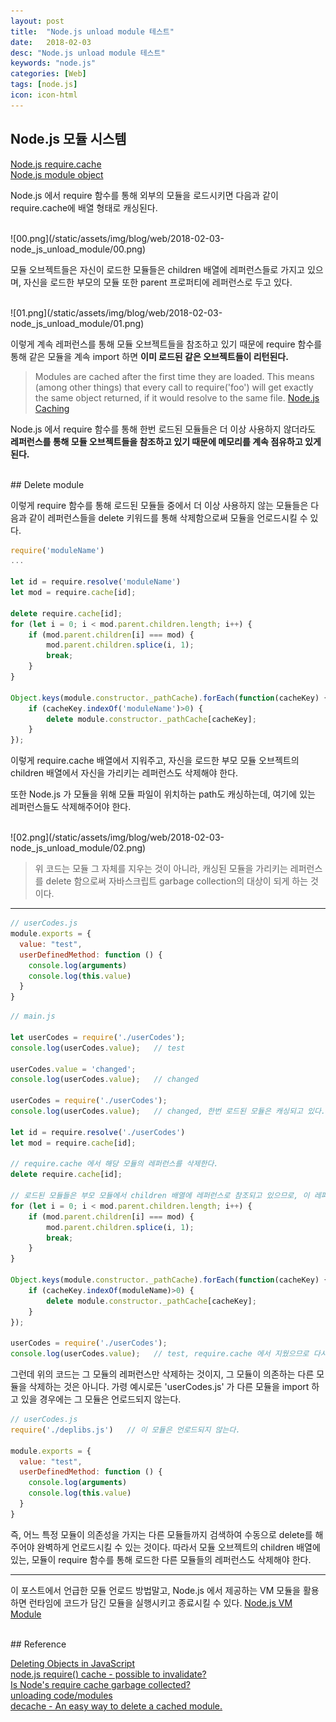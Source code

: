 ```yaml
---
layout: post
title:  "Node.js unload module 테스트"
date:   2018-02-03
desc: "Node.js unload module 테스트"
keywords: "node.js"
categories: [Web]
tags: [node.js]
icon: icon-html
---
```


## Node.js 모듈 시스템

[Node.js require.cache](https://nodejs.org/api/modules.html#modules_require_cache)<br>
[Node.js module object](https://nodejs.org/api/modules.html#modules_the_module_object)

Node.js 에서 require 함수를 통해 외부의 모듈을 로드시키면 다음과 같이 require.cache에 배열 형태로 캐싱된다.

<br>
![00.png](/static/assets/img/blog/web/2018-02-03-node_js_unload_module/00.png)

모듈 오브젝트들은 자신이 로드한 모듈들은 children 배열에 레퍼런스들로 가지고 있으며, 자신을 로드한 부모의 모듈 또한 parent 프로퍼티에 레퍼런스로 두고 있다.

<br>
![01.png](/static/assets/img/blog/web/2018-02-03-node_js_unload_module/01.png)

이렇게 계속 레퍼런스를 통해 모듈 오브젝트들을 참조하고 있기 때문에 require 함수를 통해 같은 모듈을 계속 import 하면 **이미 로드된 같은 오브젝트들이 리턴된다.**

> Modules are cached after the first time they are loaded. This means (among other things) that every call to require('foo') will get exactly the same object returned, if it would resolve to the same file. [Node.js Caching](https://nodejs.org/api/modules.html#modules_caching)


Node.js 에서 require 함수를 통해 한번 로드된 모듈들은 더 이상 사용하지 않더라도 **레퍼런스를 통해 모듈 오브젝트들을 참조하고 있기 때문에 메모리를 계속 점유하고 있게 된다.**

<br>
## Delete module

이렇게 require 함수를 통해 로드된 모듈들 중에서 더 이상 사용하지 않는 모듈들은 다음과 같이 레퍼런스들을 delete 키워드를 통해 삭제함으로써 모듈을 언로드시킬 수 있다.

```javascript
require('moduleName')
...

let id = require.resolve('moduleName')
let mod = require.cache[id];

delete require.cache[id];
for (let i = 0; i < mod.parent.children.length; i++) {
    if (mod.parent.children[i] === mod) {
        mod.parent.children.splice(i, 1);
        break;
    }
}

Object.keys(module.constructor._pathCache).forEach(function(cacheKey) {
    if (cacheKey.indexOf('moduleName')>0) {
        delete module.constructor._pathCache[cacheKey];
    }
});
```

이렇게 require.cache 배열에서 지워주고, 자신을 로드한 부모 모듈 오브젝트의 children 배열에서 자신을 가리키는 레퍼런스도 삭제해야 한다.

또한 Node.js 가 모듈을 위해 모듈 파일이 위치하는 path도 캐싱하는데, 여기에 있는 레퍼런스들도 삭제해주어야 한다.

<br>
![02.png](/static/assets/img/blog/web/2018-02-03-node_js_unload_module/02.png)

> 위 코드는 모듈 그 자체를 지우는 것이 아니라, 캐싱된 모듈을 가리키는 레퍼런스를 delete 함으로써 자바스크립트 garbage collection의 대상이 되게 하는 것이다. 

---

```javascript
// userCodes.js
module.exports = {
  value: "test",
  userDefinedMethod: function () {
    console.log(arguments)
    console.log(this.value)
  }
}
```

```javascript
// main.js

let userCodes = require('./userCodes');
console.log(userCodes.value);   // test

userCodes.value = 'changed';
console.log(userCodes.value);   // changed

userCodes = require('./userCodes');
console.log(userCodes.value);   // changed, 한번 로드된 모듈은 캐싱되고 있다.

let id = require.resolve('./userCodes')
let mod = require.cache[id];

// require.cache 에서 해당 모듈의 레퍼런스를 삭제한다.
delete require.cache[id];

// 로드된 모듈들은 부모 모듈에서 children 배열에 레퍼런스로 참조되고 있으므로, 이 레퍼런스 또한 삭제해야 한다.
for (let i = 0; i < mod.parent.children.length; i++) {
    if (mod.parent.children[i] === mod) {
        mod.parent.children.splice(i, 1);
        break;
    }
}

Object.keys(module.constructor._pathCache).forEach(function(cacheKey) {
    if (cacheKey.indexOf(moduleName)>0) {
        delete module.constructor._pathCache[cacheKey];
    }
});

userCodes = require('./userCodes');
console.log(userCodes.value);   // test, require.cache 에서 지웠으므로 다시 리로드된다.
```

그런데 위의 코드는 그 모듈의 레퍼런스만 삭제하는 것이지, 그 모듈이 의존하는 다른 모듈을 삭제하는 것은 아니다. 가령 예시로든 'userCodes.js' 가 다른 모듈을 import 하고 있을 경우에는 그 모듈은 언로드되지 않는다.

```javascript
// userCodes.js
require('./deplibs.js')   // 이 모듈은 언로드되지 않는다.

module.exports = {
  value: "test",
  userDefinedMethod: function () {
    console.log(arguments)
    console.log(this.value)
  }
}
```

즉, 어느 특정 모듈이 의존성을 가지는 다른 모듈들까지 검색하여 수동으로 delete를 해주어야 완벽하게 언로드시킬 수 있는 것이다. 따라서 모듈 오브젝트의 children 배열에 있는, 모듈이 require 함수를 통해 로드한 다른 모듈들의 레퍼런스도 삭제해야 한다.

---

이 포스트에서 언급한 모듈 언로드 방법말고, Node.js 에서 제공하는 VM 모듈을 활용하면 런타임에 코드가 담긴 모듈을 실행시키고 종료시킬 수 있다. [Node.js VM Module](https://nodejs.org/api/vm.html)


<br>
## Reference

[Deleting Objects in JavaScript](https://stackoverflow.com/questions/742623/deleting-objects-in-javascript)<br>
[node.js require() cache - possible to invalidate?](https://stackoverflow.com/questions/9210542/node-js-require-cache-possible-to-invalidate)<br>
[Is Node's require cache garbage collected?](https://stackoverflow.com/questions/37620697/is-nodes-require-cache-garbage-collected)<br>
[unloading code/modules](https://stackoverflow.com/questions/6676612/unloading-code-modules)<br>
[decache - An easy way to delete a cached module.](https://github.com/dwyl/decache)<br>